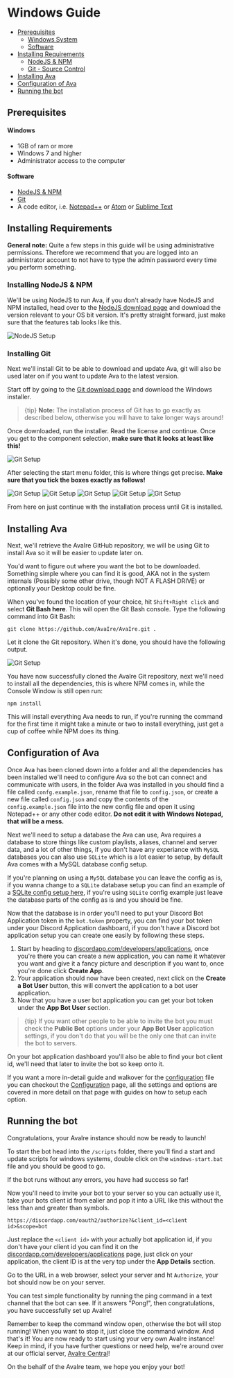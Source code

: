# Windows Guide

- [Prerequisites](#prerequisites)
    - [Windows System](#windows)
    - [Software](#software)
- [Installing Requirements](#install-requirements)
    - [NodeJS & NPM](#install-node)
    - [Git - Source Control](#install-git)
- [Installing Ava](#install-ava)
- [Configuration of Ava](#configuration)
- [Running the bot](#running-the-bot)

<a name="prerequisites"></a>
## Prerequisites

<a name="windows"></a>
#### Windows

 * 1GB of ram or more
 * Windows 7 and higher
 * Administrator access to the computer

<a name="software"></a>
#### Software

 * [NodeJS & NPM](#install-node)
 * [Git](#install-git)
 * A code editor, i.e. [Notepad++](https://notepad-plus-plus.org/) or [Atom](https://atom.io/) or [Sublime Text](https://www.sublimetext.com/)

<a name="install-requirements"></a>
## Installing Requirements

**General note:** Quite a few steps in this guide will be using administrative permissions. Therefore we recommend that you are logged into an administrator account to not have to type the admin password every time you perform something.

<a name="install-node"></a>
### Installing NodeJS & NPM

We'll be using NodeJS to run Ava, if you don't already have NodeJS and NPM installed, head over to the [NodeJS download page](https://nodejs.org/en/download/) and download the version relevant to your OS bit version. It's pretty straight forward, just make sure that the features tab looks like this.

<img src="/assets/img/guides/nodejs-setup.png" alt="NodeJS Setup">

<a name="install-git"></a>
### Installing Git

Next we'll install Git to be able to download and update Ava, git will also be used later on if you want to update Ava to the latest version.

Start off by going to the [Git download page](https://git-scm.com/downloads) and download the Windows installer.

 > {tip} **Note:** The installation process of Git has to go exactly as described below, otherwise you will have to take longer ways around!

Once downloaded, run the installer. Read the license and continue. Once you get to the component selection, **make sure that it looks at least like this!**

<img src="/assets/img/guides/git-setup-1.png" alt="Git Setup">

After selecting the start menu folder, this is where things get precise. **Make sure that you tick the boxes exactly as follows!**

<img src="/assets/img/guides/git-setup-2.png" alt="Git Setup">
<img src="/assets/img/guides/git-setup-3.png" alt="Git Setup">
<img src="/assets/img/guides/git-setup-4.png" alt="Git Setup">
<img src="/assets/img/guides/git-setup-5.png" alt="Git Setup">
<img src="/assets/img/guides/git-setup-6.png" alt="Git Setup">

From here on just continue with the installation process until Git is installed.

<a name="install-ava"></a>
## Installing Ava

Next, we'll retrieve the AvaIre GitHub repository, we will be using Git to install Ava so it will be easier to update later on.

You'd want to figure out where you want the bot to be downloaded. Something simple where you can find it is good, AKA not in the system internals (Possibly some other drive, though NOT A FLASH DRIVE) or optionally your Desktop could be fine.

When you've found the location of your choice, hit `Shift+Right click` and select **Git Bash here**. This will open the Git Bash console. Type the following command into Git Bash:

    git clone https://github.com/AvaIre/AvaIre.git .

Let it clone the Git repository. When it's done, you should have the following output.

<img src="/assets/img/guides/ava-setup.png" alt="Git Setup">

You have now successfully cloned the AvaIre Git repository, next we'll need to install all the dependencies, this is where NPM comes in, while the Console Window is still open run:

    npm install

This will install everything Ava needs to run, if you're running the command for the first time it might take a minute or two to install everything, just get a cup of coffee while NPM does its thing.

<a name="configuration"></a>
## Configuration of Ava

Once Ava has been cloned down into a folder and all the dependencies has been installed we'll need to configure Ava so the bot can connect and communicate with users, in the folder Ava was installed in you should find a file called `confg.example.json`, rename that file to `config.json`, or create a new file called `config.json` and copy the contents of the `config.example.json` file into the new config file and open it using Notepad++ or any other code editor. **Do not edit it with Windows Notepad, that will be a mess.**

Next we'll need to setup a database the Ava can use, Ava requires a database to store things like custom playlists, aliases, channel and server data, and a lot of other things, if you don't have any experiance with `MySQL` databases you can also use `SQLite` which is a lot easier to setup, by default Ava comes with a MySQL database config setup.

If you're planning on using a `MySQL` database you can leave the config as is, if you wanna change to a `SQLite` database setup you can find an example of a [SQLite config setup here](https://gist.github.com/Senither/0f270f8b3579b96c0661c990b3d87fbf), if you're using `SQLite` config example just leave the database parts of the config as is and you should be fine.

Now that the database is in order you'll need to put your Discord Bot Application token in the `bot.token` property, you can find your bot token under your Discord Application dashboard, if you don't have a Discord bot application setup you can create one easily by following these steps.

 1. Start by heading to [discordapp.com/developers/applications](https://discordapp.com/developers/applications/me), once you're there you can create a new application, you can name it whatever you want and give it a fancy picture and description if you want to, once you're done click **Create App**.
 2. Your application should now have been created, next click on the **Create a Bot User** button, this will convert the application to a bot user application.
 3. Now that you have a user bot application you can get your bot token under the **App Bot User** section.

> {tip} If you want other people to be able to invite the bot you must check the **Public Bot** options under your **App Bot User** application settings, if you don't do that you will be the only one that can invite the bot to servers.

On your bot application dashboard you'll also be able to find your bot client id, we'll need that later to invite the bot so keep onto it.

If you want a more in-detail guide and walkover for the [configuration](/docs/{{version}}/configuration) file you can checkout the [Configuration](/docs/{{version}}/configuration) page, all the settings and options are covered in more detail on that page with guides on how to setup each option.

<a name="running-the-bot"></a>
## Running the bot

Congratulations, your AvaIre instance should now be ready to launch!

To start the bot head into the `/scripts` folder, there you'll find a start and update scripts for windows systems, double click on the `windows-start.bat` file and you should be good to go.

If the bot runs without any errors, you have had success so far!

Now you'll need to invite your bot to your server so you can actually use it, take your bots client id from ealier and pop it into a URL like this without the less than and greater than symbols.

    https://discordapp.com/oauth2/authorize?&client_id=<client id>&scope=bot

Just replace the `<client id>` with your actually bot application id, if you don't have your client id you can find it on the [discordapp.com/developers/applications](https://discordapp.com/developers/applications/me) page, just click on your application, the client ID is at the very top under the **App Details** section.

Go to the URL in a web browser, select your server and ht `Authorize`, your bot should now be on your server.

You can test simple functionality by running the ping command in a text channel that the bot can see. If it answers "Pong!", then congratulations, you have successfully set up AvaIre!

Remember to keep the command window open, otherwise the bot will stop running! When you want to stop it, just close the command window.
And that's it! You are now ready to start using your very own AvaIre instance!
Keep in mind, if you have further questions or need help, we're around over at our official server, [AvaIre Central](https://discord.gg/gt2FWER)!

On the behalf of the AvaIre team, we hope you enjoy your bot!

